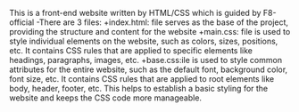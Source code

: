 This is a front-end website written by HTML/CSS which is guided by F8-official
-There are 3 files:
+index.html: file serves as the base of the project, providing the structure and content for the website
+main.css: file is used to style individual elements on the website, such as colors, sizes, positions, etc. It contains CSS rules that are applied to specific elements like headings, paragraphs, images, etc.
+base.css:ile is used to style common attributes for the entire website, such as the default font, background color, font size, etc. It contains CSS rules that are applied to root elements like body, header, footer, etc. This helps to establish a basic styling for the website and keeps the CSS code more manageable.
